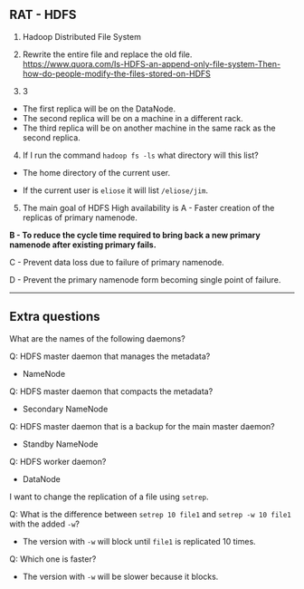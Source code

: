 RAT - HDFS
--------

1) Hadoop Distributed File System

2) Rewrite the entire file and replace the old file.
https://www.quora.com/Is-HDFS-an-append-only-file-system-Then-how-do-people-modify-the-files-stored-on-HDFS

3) 3

- The first replica will be on the DataNode.
- The second replica will be on a machine in a different rack.
- The third replica will be on another machine in the same rack as the
  second replica.

4) If I run the command `hadoop fs -ls` what directory will this list?

- The home directory of the current user.

- If the current user is `eliose` it will list `/eliose/jim`.

5) The main goal of HDFS High availability is
A - Faster creation of the replicas of primary namenode.

__B - To reduce the cycle time required to bring back a new primary namenode after existing primary fails.__

C - Prevent data loss due to failure of primary namenode.

D - Prevent the primary namenode form becoming single point of failure.






---
Extra questions
----

What are the names of the following daemons?

Q: HDFS master daemon that manages the metadata?

- NameNode

Q: HDFS master daemon that compacts the metadata? 

- Secondary NameNode

Q: HDFS master daemon that is a backup for the main master daemon?

- Standby NameNode

Q: HDFS worker daemon?

- DataNode


I want to change the replication of a file using `setrep`. 

Q: What is the difference between `setrep 10 file1` and `setrep -w 10 file1` with the added `-w`?

- The version with `-w` will block until `file1` is replicated 10 times.

Q: Which one is faster?

- The version with `-w` will be slower because it blocks.
